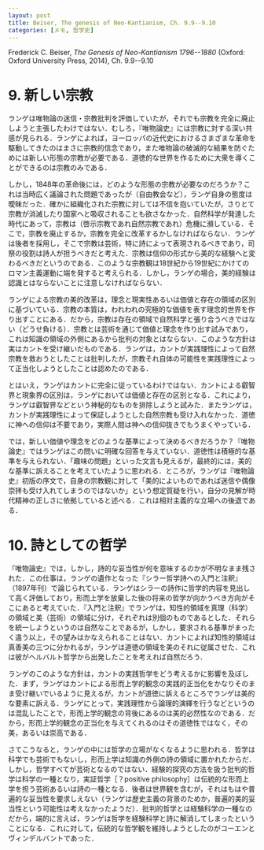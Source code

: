 ```yaml
---
layout: post
title: Beiser, The genesis of Neo-Kantianism, Ch. 9.9--9.10
categories: [メモ, 哲学史]
---
```


Frederick C. Beiser, _The Genesis of Neo-Kantianism 1796--1880_ (Oxford: Oxford University Press, 2014), Ch. 9.9--9.10

# 9. 新しい宗教

ランゲは唯物論の迷信・宗教批判を評価していたが，それでも宗教を完全に廃止しようと主張したわけではない．むしろ，『唯物論史』には宗教に対する深い共感が見られる．ランゲによれば，ヨーロッパの近代史におけるさまざまな革命を駆動してきたのはまさに宗教的信念であり，また唯物論の破滅的な結果を防ぐためには新しい形態の宗教が必要である．道徳的な世界を作るために大衆を導くことができるのは宗教のみである．

しかし，1848年の革命後には，どのような形態の宗教が必要なのだろうか？これは当時広く議論された問題であったが（自由教会など），ランゲ自身の態度は曖昧だった．確かに組織化された宗教に対しては不信を抱いていたが，さりとて宗教が消滅したり国家へと吸収されることも欲さなかった．自然科学が発達した時代にあって，宗教は（啓示宗教であれ自然宗教であれ）危機に瀕している．そこで，宗教を廃止するか，宗教を完全に改革するかしなければならない．ランゲは後者を採用し，そこで宗教は芸術，特に詩によって表現されるべきであり，司祭の役割は詩人が担うべきだと考えた．宗教は信仰の形式から美的な経験へと変わるべきだというのである．このような宗教観は18世紀から19世紀にかけてのロマン主義運動に端を発すると考えられる．しかし，ランゲの場合，美的経験は認識とはならないことに注意しなければならない．

ランゲによる宗教の美的改革は，理念と現実性あるいは価値と存在の領域の区別に基づいている．宗教の本質は，われわれの究極的な価値を表す理念的世界を作り出すことにある．だから，宗教は存在の領域で自然科学と張り合うべきではない（どうせ負ける）．宗教とは芸術を通じて価値と理念を作り出す試みであり，これは知識の領域の外側にあるから批判の対象とはならない．このような方針は実はカントを受け継いだものである．ランゲは，カントが実践理性によって自然宗教を救おうとしたことは批判したが，宗教それ自体の可能性を実践理性によって正当化しようとしたことは認めたのである．

とはいえ，ランゲはカントに完全に従っているわけではない．カントによる叡智界と現象界の区別は，ランゲにおいては価値と存在の区別となる．これにより，ランゲは叡智界などという神秘的なものを排除しようと試みた．またランゲは，カントが実践理性によって保証しようとした自然宗教も受け入れなかった．道徳に神への信仰は不要であり，実際人間は神への信仰抜きでもうまくやっている．

では，新しい価値や理念をどのような基準によって決めるべきだろうか？『唯物論史』ではランゲはこの問いに明確な回答を与えていない．道徳性は積極的な基準を与えられない．「趣味の問題」といった文言も見えるが，最終的には，美的な基準に訴えることを考えていたように思われる．ところが，ランゲは『唯物論史』初版の序文で，自身の宗教観に対して「美的によいものであれば迷信や偶像崇拝も受け入れてしまうのではないか」という想定質疑を行い，自分の見解が時代精神の正しさに依拠していると述べる．これは相対主義的な立場への後退である．


# 10. 詩としての哲学

『唯物論史』では，しかし，詩的な妥当性が何を意味するのかが不明なまま残された．この仕事は，ランゲの遺作となった『シラー哲学詩への入門と注釈』（1897年刊）で論じられている．ランゲはシラーの詩作に哲学的内容を見出して高く評価しており，形而上学を放棄した後の将来の哲学が向かうべき方向がそこにあると考えていた．『入門と注釈』でランゲは，知性的領域を真理（科学）の領域と美（芸術）の領域に分け，それぞれは別個のものであるとした．それらを統一しようというのは自然なことであるが，しかし，要求される基準がまったく違う以上，その望みはかなえられることはない．カントによれば知性的領域は真善美の三つに分かれるが，ランゲは道徳の領域を美のそれに従属させた．これは彼がヘルバルト哲学から出発したことを考えれば自然だろう．

ランゲのこのような方針は，カントの実践哲学をどう考えるかに影響を及ぼした．まず，ランゲはカントによる形而上学的観念の実践的正当化をかなりそのまま受け継いでいるように見えるが，カントが道徳に訴えるところでランゲは美的な要素に訴える．ランゲにとって，実践理性から論理的演繹を行うなどというのは混乱したことで，形而上学的観念の背後にあるのは美的必然性なのである．だから，形而上学的観念の正当化を与えてくれるのはその道徳性ではなく，その美，あるいは崇高である．

さてこうなると，ランゲの中には哲学の立場がなくなるように思われる．哲学は科学でも芸術でもないし，形而上学は知識の外側の詩の領域に置かれたからだ．しかし，哲学すべてが芸術となるのではない．経験的探究の方法を扱う批判的哲学は科学の一種となり，実証哲学［？positive philosophy］は伝統的な形而上学を担う芸術あるいは詩の一種となる．後者は世界観を含むが，それはもはや普遍的な妥当性を要求しえない（ランゲは歴史主義の背景のためか，普遍的美的妥当性という可能性は考えなかったようだ）．批判的哲学とは経験科学の一種なのだから，端的に言えば，ランゲは哲学を経験科学と詩に解消してしまったということになる．これに対して，伝統的な哲学観を維持しようとしたのがコーエンとヴィンデルバントであった．
